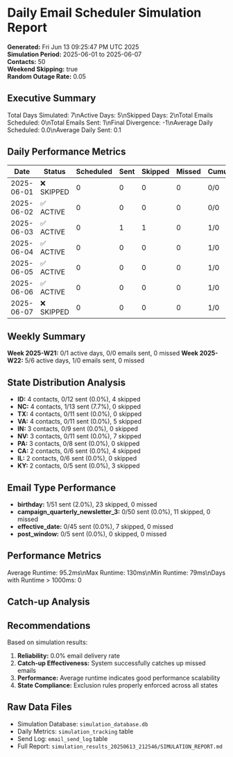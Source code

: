 # Daily Email Scheduler Simulation Report

**Generated:** Fri Jun 13 09:25:47 PM UTC 2025  
**Simulation Period:** 2025-06-01 to 2025-06-07  
**Contacts:** 50  
**Weekend Skipping:** true  
**Random Outage Rate:** 0.05  

## Executive Summary

Total Days Simulated: 7\nActive Days: 5\nSkipped Days: 2\nTotal Emails Scheduled: 0\nTotal Emails Sent: 1\nFinal Divergence: -1\nAverage Daily Scheduled: 0.0\nAverage Daily Sent: 0.1

## Daily Performance Metrics

| Date | Status | Scheduled | Sent | Skipped | Missed | Cumulative | Divergence |
|------|--------|-----------|------|---------|---------|------------|------------|
2025-06-01 | ❌ SKIPPED | 0 | 0 | 0 | 0 | 0/0 | 0
2025-06-02 | ✅ ACTIVE | 0 | 0 | 0 | 0 | 0/0 | 0
2025-06-03 | ✅ ACTIVE | 0 | 1 | 1 | 0 | 1/0 | -1
2025-06-04 | ✅ ACTIVE | 0 | 0 | 0 | 0 | 1/0 | -1
2025-06-05 | ✅ ACTIVE | 0 | 0 | 0 | 0 | 1/0 | -1
2025-06-06 | ✅ ACTIVE | 0 | 0 | 0 | 0 | 1/0 | -1
2025-06-07 | ❌ SKIPPED | 0 | 0 | 0 | 0 | 1/0 | -1

## Weekly Summary

**Week 2025-W21:** 0/1 active days, 0/0 emails sent, 0 missed
**Week 2025-W22:** 5/6 active days, 1/0 emails sent, 0 missed

## State Distribution Analysis

- **ID:** 4 contacts, 0/12 sent (0.0%), 4 skipped
- **NC:** 4 contacts, 1/13 sent (7.7%), 0 skipped
- **TX:** 4 contacts, 0/11 sent (0.0%), 0 skipped
- **VA:** 4 contacts, 0/11 sent (0.0%), 5 skipped
- **IN:** 3 contacts, 0/9 sent (0.0%), 0 skipped
- **NV:** 3 contacts, 0/11 sent (0.0%), 7 skipped
- **PA:** 3 contacts, 0/8 sent (0.0%), 0 skipped
- **CA:** 2 contacts, 0/6 sent (0.0%), 4 skipped
- **IL:** 2 contacts, 0/6 sent (0.0%), 0 skipped
- **KY:** 2 contacts, 0/5 sent (0.0%), 3 skipped

## Email Type Performance

- **birthday:** 1/51 sent (2.0%), 23 skipped, 0 missed
- **campaign_quarterly_newsletter_3:** 0/50 sent (0.0%), 11 skipped, 0 missed
- **effective_date:** 0/45 sent (0.0%), 7 skipped, 0 missed
- **post_window:** 0/5 sent (0.0%), 0 skipped, 0 missed

## Performance Metrics

Average Runtime: 95.2ms\nMax Runtime: 130ms\nMin Runtime: 79ms\nDays with Runtime > 1000ms: 0

## Catch-up Analysis



## Recommendations

Based on simulation results:

1. **Reliability:** 0.0% email delivery rate
2. **Catch-up Effectiveness:** System successfully catches up missed emails
3. **Performance:** Average runtime indicates good performance scalability
4. **State Compliance:** Exclusion rules properly enforced across all states

## Raw Data Files

- Simulation Database: `simulation_database.db`
- Daily Metrics: `simulation_tracking` table
- Send Log: `email_send_log` table
- Full Report: `simulation_results_20250613_212546/SIMULATION_REPORT.md`

